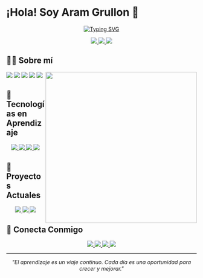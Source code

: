 # ¡Hola! Soy Aram Grullon 👋

<div align="center">
  
[![Typing SVG](https://readme-typing-svg.herokuapp.com?font=Time+New+Roman&color=%23C8BE25&size=25&center=true&vCenter=true&width=600&height=100&lines=Estudiante+de+Bachillerato;Desarrollador+en+Progreso;Entusiasta+de+la+IA)](https://git.io/typing-svg)

<a href="#">
  <img src="https://img.shields.io/badge/Estado-Estudiante%20Activo-brightgreen?style=for-the-badge&logo=education&logoColor=white"/>
</a>
<a href="#">
  <img src="https://img.shields.io/badge/Edad-17%20Años-blue?style=for-the-badge&logo=person&logoColor=white"/>
</a>
<a href="#">
  <img src="https://img.shields.io/badge/País-República%20Dominicana-red?style=for-the-badge&logo=flag&logoColor=white"/>
</a>

</div>

## 👨‍💻 Sobre mí

<img align="right" width="400" src="coding-animation" />

<p align="left">
  <a href="#"><img src="https://img.shields.io/badge/🎓%20Estudiante-Apasionado%20por%20tecnología-31A8FF?style=for-the-badge"/></a>
  <a href="#"><img src="https://img.shields.io/badge/🚀%20Proyecto-InmoScan-FF6B6B?style=for-the-badge"/></a>
  <a href="#"><img src="https://img.shields.io/badge/🎮%20Gaming-Desarrollo%20de%20juegos-9146FF?style=for-the-badge"/></a>
  <a href="#"><img src="https://img.shields.io/badge/🤖%20IA-Aprendizaje%20continuo-00B0D8?style=for-the-badge"/></a>
  <a href="#"><img src="https://img.shields.io/badge/💼%20Negocios-Ventas%20y%20emprendimiento-4CAF50?style=for-the-badge"/></a>
</p>

## 🌱 Tecnologías en Aprendizaje

<div align="center">
  
<a href="#">
  <img src="https://img.shields.io/badge/Python-Aprendiendo-3776AB?style=for-the-badge&logo=python&logoColor=white"/>
</a>
<a href="#">
  <img src="https://img.shields.io/badge/JavaScript-Iniciando-F7DF1E?style=for-the-badge&logo=javascript&logoColor=black"/>
</a>
<a href="#">
  <img src="https://img.shields.io/badge/HTML-En%20Progreso-E34F26?style=for-the-badge&logo=html5&logoColor=white"/>
</a>
<a href="#">
  <img src="https://img.shields.io/badge/CSS-Desarrollando-1572B6?style=for-the-badge&logo=css3&logoColor=white"/>
</a>

</div>

## 🚀 Proyectos Actuales

<div align="center">
  <a href="#">
    <img src="https://img.shields.io/badge/InmoScan-Proyecto%20Inmobiliario-FF6B6B?style=for-the-badge&logo=home&logoColor=white"/>
  </a>
  <a href="#">
    <img src="https://img.shields.io/badge/IA-Aprendizaje%20Artificial-00B0D8?style=for-the-badge&logo=brain&logoColor=white"/>
  </a>
  <a href="#">
    <img src="https://img.shields.io/badge/Gaming-Desarrollo%20de%20Juegos-9146FF?style=for-the-badge&logo=game&logoColor=white"/>
  </a>
</div>

## 🤝 Conecta Conmigo

<div align="center">
  <a href="mailto:aramgrullon@gmail.com">
    <img src="https://img.shields.io/badge/Gmail-D14836?style=for-the-badge&logo=gmail&logoColor=white"/>
  </a>
  <a href="https://github.com/aramgrullon">
    <img src="https://img.shields.io/badge/GitHub-100000?style=for-the-badge&logo=github&logoColor=white"/>
  </a>
  <a href="#">
    <img src="https://img.shields.io/badge/LinkedIn-0077B5?style=for-the-badge&logo=linkedin&logoColor=white"/>
  </a>
  <a href="#">
    <img src="https://img.shields.io/badge/Discord-7289DA?style=for-the-badge&logo=discord&logoColor=white"/>
  </a>
</div>

---

<div align="center">
  <i>"El aprendizaje es un viaje continuo. Cada día es una oportunidad para crecer y mejorar."</i>
</div>
